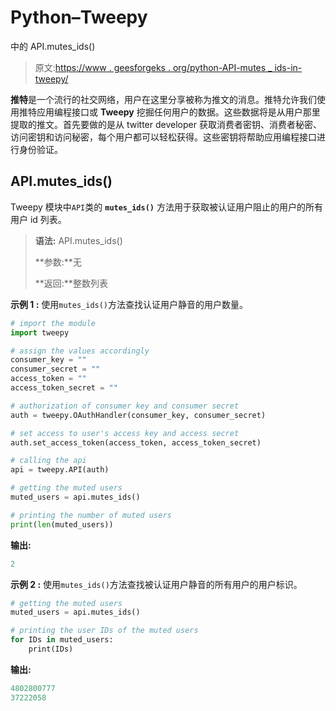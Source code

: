 # Python–Tweepy

中的 API.mutes_ids()

> 原文:[https://www . geesforgeks . org/python-API-mutes _ ids-in-tweepy/](https://www.geeksforgeeks.org/python-api-mutes_ids-in-tweepy/)

**推特**是一个流行的社交网络，用户在这里分享被称为推文的消息。推特允许我们使用推特应用编程接口或 **Tweepy** 挖掘任何用户的数据。这些数据将是从用户那里提取的推文。首先要做的是从 twitter developer 获取消费者密钥、消费者秘密、访问密钥和访问秘密，每个用户都可以轻松获得。这些密钥将帮助应用编程接口进行身份验证。

## API.mutes_ids()

Tweepy 模块中`API`类的 **`mutes_ids()`** 方法用于获取被认证用户阻止的用户的所有用户 id 列表。

> **语法:** API.mutes_ids()
> 
> **参数:**无
> 
> **返回:**整数列表

**示例 1 :** 使用`mutes_ids()`方法查找认证用户静音的用户数量。

```py
# import the module
import tweepy

# assign the values accordingly
consumer_key = ""
consumer_secret = ""
access_token = ""
access_token_secret = ""

# authorization of consumer key and consumer secret
auth = tweepy.OAuthHandler(consumer_key, consumer_secret)

# set access to user's access key and access secret 
auth.set_access_token(access_token, access_token_secret)

# calling the api 
api = tweepy.API(auth)

# getting the muted users
muted_users = api.mutes_ids()

# printing the number of muted users
print(len(muted_users))
```

**输出:**

```py
2
```

**示例 2 :** 使用`mutes_ids()`方法查找被认证用户静音的所有用户的用户标识。

```py
# getting the muted users
muted_users = api.mutes_ids()

# printing the user IDs of the muted users
for IDs in muted_users:
    print(IDs)
```

**输出:**

```py
4802800777
37222058

```
